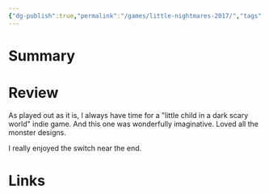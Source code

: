 ```yaml
---
{"dg-publish":true,"permalink":"/games/little-nightmares-2017/","tags":["streamed"],"created":"2024-07-23","updated":"2024-07-24"}
---
```



# Summary

# Review

As played out as it is, I always have time for a "little child in a dark scary world" indie game. And this one was wonderfully imaginative. Loved all the monster designs.

I really enjoyed the switch near the end.

# Links
